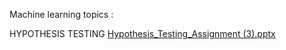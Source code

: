 Machine learning topics :

HYPOTHESIS TESTING
[Hypothesis_Testing_Assignment (3).pptx](https://github.com/kruthikagowdav/Data-Science/files/14071336/Hypothesis_Testing_Assignment.3.pptx)
